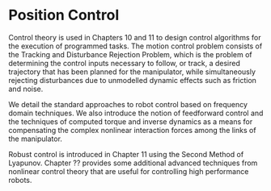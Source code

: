 &emsp;
# Position Control

Control theory is used in Chapters 10 and 11 to design control algorithms for the execution of programmed tasks. The motion control problem consists of the Tracking and Disturbance Rejection Problem, which is the problem of determining the control inputs necessary to follow, or track, a desired trajectory that has been planned for the manipulator, while simultaneously rejecting disturbances due to unmodelled dynamic effects such as friction and noise. 

We detail the standard approaches to robot control based on frequency domain techniques. We also introduce the notion of feedforward control and the techniques of computed torque and inverse dynamics as a means for compensating the complex nonlinear interaction forces among the links of the manipulator. 

Robust control is introduced in Chapter 11 using the Second Method of Lyapunov. Chapter ?? provides some additional advanced techniques from nonlinear control theory that are useful for controlling high performance robots.


